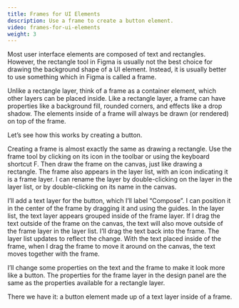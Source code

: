 ```yaml
---
title: Frames for UI Elements
description: Use a frame to create a button element.
video: frames-for-ui-elements
weight: 3
---
```


Most user interface elements are composed of text and rectangles. However, the rectangle tool in Figma is usually not the best choice for drawing the background shape of a UI element. Instead, it is usually better to use something which in Figma is called a frame.

Unlike a rectangle layer, think of a frame as a container element, which other layers can be placed inside. Like a rectangle layer, a frame can have properties like a background fill, rounded corners, and effects like a drop shadow. The elements inside of a frame will always be drawn (or rendered) on top of the frame.

Let’s see how this works by creating a button.

Creating a frame is almost exactly the same as drawing a rectangle. Use the frame tool by clicking on its icon in the toolbar or using the keyboard shortcut F. Then draw the frame on the canvas, just like drawing a rectangle. The frame also appears in the layer list, with an icon indicating it is a frame layer. I can rename the layer by double-clicking on the layer in the layer list, or by double-clicking on its name in the canvas.

I’ll add a text layer for the button, which I’ll label “Compose”. I can position it in the center of the frame by dragging it and using the guides. In the layer list, the text layer appears grouped inside of the frame layer. If I drag the text outside of the frame on the canvas, the text will also move outside of the frame layer in the layer list. I’ll drag the text back into the frame. The layer list updates to reflect the change. With the text placed inside of the frame, when I drag the frame to move it around on the canvas, the text moves together with the frame.

I’ll change some properties on the text and the frame to make it look more like a button. The properties for the frame layer in the design panel are the same as the properties available for a rectangle layer.

There we have it: a button element made up of a text layer inside of a frame.
